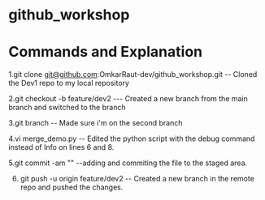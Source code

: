 # github_workshop
# Commands and  Explanation

1.git clone git@github.com:OmkarRaut-dev/github_workshop.git -- Cloned the Dev1 repo to my local repository

2.git checkout -b feature/dev2 --- Created a new branch from the main branch and switched to the branch

3.git branch -- Made sure i'm on the second branch

4.vi merge_demo.py -- Edited the python script with the debug command instead of Info on lines 6 and 8.

5.git commit -am "" --adding and commiting the file to the staged area.

6. git push -u origin feature/dev2 -- Created a new branch in the remote repo and pushed the changes.

